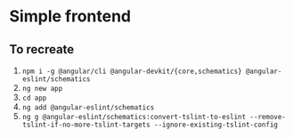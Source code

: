 # Simple frontend

## To recreate

1. `npm i -g @angular/cli @angular-devkit/{core,schematics} @angular-eslint/schematics`
2. `ng new app`
3. `cd app`
4. `ng add @angular-eslint/schematics`
5. `ng g @angular-eslint/schematics:convert-tslint-to-eslint --remove-tslint-if-no-more-tslint-targets --ignore-existing-tslint-config`
